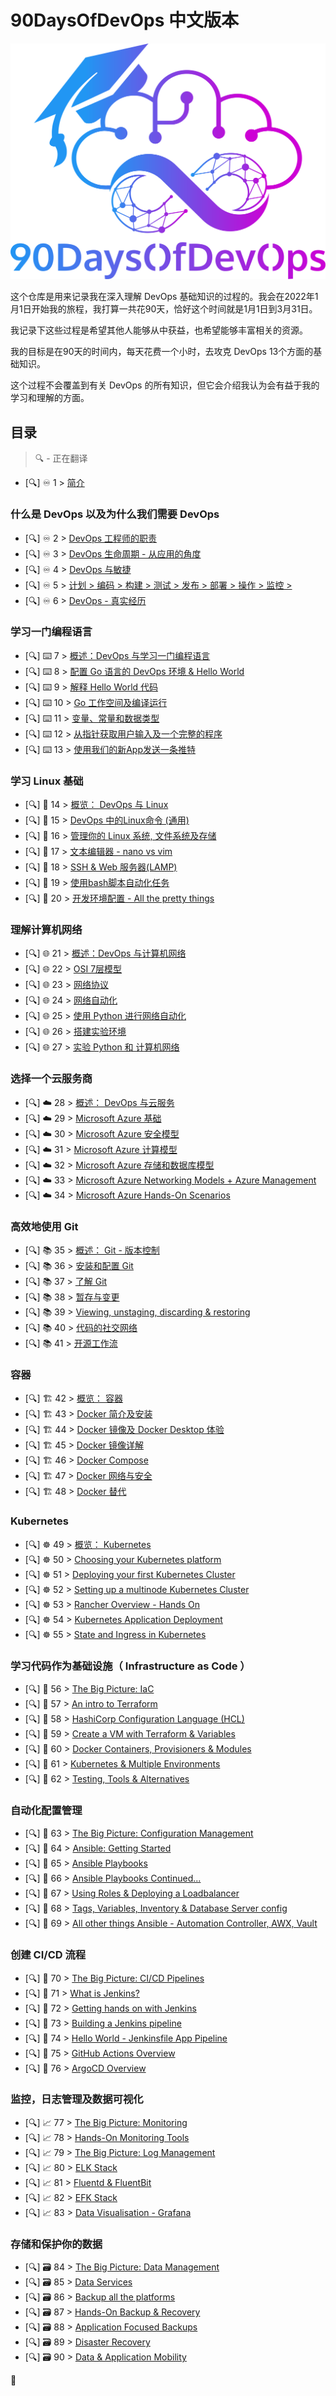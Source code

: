 # 90DaysOfDevOps 中文版本

<p align="center">
  <img src="https://github.com/MichaelCade/90DaysOfDevOps/blob/main/logo.png?raw=true" alt="90DaysOfDevOps Logo"/>
</p>


这个仓库是用来记录我在深入理解 DevOps 基础知识的过程的。我会在2022年1月1日开始我的旅程，我打算一共花90天，恰好这个时间就是1月1日到3月31日。

我记录下这些过程是希望其他人能够从中获益，也希望能够丰富相关的资源。 

我的目标是在90天的时间内，每天花费一个小时，去攻克 DevOps 13个方面的基础知识。 

这个过程不会覆盖到有关 DevOps 的所有知识，但它会介绍我认为会有益于我的学习和理解的方面。

## 目录
> 🔍 - 正在翻译

- [🔍] ♾️ 1 > [简介](zh_cn/Days/day01.md)

### 什么是 DevOps 以及为什么我们需要 DevOps

- [🔍] ♾️ 2 > [DevOps 工程师的职责](Days/day02.md)
- [🔍] ♾️ 3 > [DevOps 生命周期 - 从应用的角度](Days/day03.md)
- [🔍] ♾️ 4 > [DevOps 与敏捷](Days/day04.md)
- [🔍] ♾️ 5 > [计划 > 编码 > 构建 > 测试 > 发布 > 部署 > 操作 > 监控 >](Days/day05.md)
- [🔍] ♾️ 6 > [DevOps - 真实经历](Days/day06.md)

### 学习一门编程语言

- [🔍] ⌨️ 7 > [概述：DevOps 与学习一门编程语言](Days/day07.md)
- [🔍] ⌨️ 8 > [配置 Go 语言的 DevOps 环境 & Hello World](Days/day08.md)
- [🔍] ⌨️ 9 > [解释 Hello World 代码](Days/day09.md)
- [🔍] ⌨️ 10 > [Go 工作空间及编译运行](Days/day10.md)
- [🔍] ⌨️ 11 > [变量、常量和数据类型](Days/day11.md)
- [🔍] ⌨️ 12 > [从指针获取用户输入及一个完整的程序](Days/day12.md)
- [🔍] ⌨️ 13 > [使用我们的新App发送一条推特](Days/day13.md)

### 学习 Linux 基础

- [🔍] 🐧 14 > [概览： DevOps 与 Linux](Days/day14.md)
- [🔍] 🐧 15 > [DevOps 中的Linux命令 (通用)](Days/day15.md)
- [🔍] 🐧 16 > [管理你的 Linux 系统, 文件系统及存储](Days/day16.md)
- [🔍] 🐧 17 > [文本编辑器 - nano vs vim](Days/day17.md)
- [🔍] 🐧 18 > [SSH & Web 服务器(LAMP)](Days/day18.md)
- [🔍] 🐧 19 > [使用bash脚本自动化任务](Days/day19.md)
- [🔍] 🐧 20 > [开发环境配置 - All the pretty things](Days/day20.md)

### 理解计算机网络

- [🔍] 🌐 21 > [概述：DevOps 与计算机网络](Days/day21.md)
- [🔍] 🌐 22 > [OSI 7层模型](Days/day22.md)
- [🔍] 🌐 23 > [网络协议](Days/day23.md)
- [🔍] 🌐 24 > [网络自动化](Days/day24.md)
- [🔍] 🌐 25 > [使用 Python 进行网络自动化](Days/day25.md)
- [🔍] 🌐 26 > [搭建实验环境](Days/day26.md)
- [🔍] 🌐 27 > [实验 Python 和 计算机网络](Days/day27.md)

### 选择一个云服务商

- [🔍] ☁️ 28 > [概述： DevOps 与云服务](Days/day28.md)
- [🔍] ☁️ 29 > [Microsoft Azure 基础](Days/day29.md)
- [🔍] ☁️ 30 > [Microsoft Azure 安全模型](Days/day30.md)
- [🔍] ☁️ 31 > [Microsoft Azure 计算模型](Days/day31.md)
- [🔍] ☁️ 32 > [Microsoft Azure 存储和数据库模型](Days/day32.md)
- [🔍] ☁️ 33 > [Microsoft Azure Networking Models + Azure Management](Days/day33.md)
- [🔍] ☁️ 34 > [Microsoft Azure Hands-On Scenarios](Days/day34.md)

### 高效地使用 Git

- [🔍] 📚 35 > [概述： Git - 版本控制](Days/day35.md)
- [🔍] 📚 36 > [安装和配置 Git](Days/day36.md)
- [🔍] 📚 37 > [了解 Git](Days/day37.md)
- [🔍] 📚 38 > [暂存与变更](Days/day38.md)
- [🔍] 📚 39 > [Viewing, unstaging, discarding & restoring](Days/day39.md)
- [🔍] 📚 40 > [代码的社交网络](Days/day40.md)
- [🔍] 📚 41 > [开源工作流](Days/day41.md)

### 容器

- [🔍] 🏗️ 42 > [概览： 容器](Days/day42.md)
- [🔍] 🏗️ 43 > [Docker 简介及安装](Days/day43.md)
- [🔍] 🏗️ 44 > [Docker 镜像及 Docker Desktop 体验](Days/day44.md)
- [🔍] 🏗️ 45 > [Docker 镜像详解](Days/day45.md)
- [🔍] 🏗️ 46 > [Docker Compose](Days/day46.md)
- [🔍] 🏗️ 47 > [Docker 网络与安全](Days/day47.md)
- [🔍] 🏗️ 48 > [Docker 替代](Days/day48.md)

### Kubernetes

- [🔍] ☸ 49 > [概览： Kubernetes](Days/day49.md)
- [🔍] ☸ 50 > [Choosing your Kubernetes platform ](Days/day50.md)
- [🔍] ☸ 51 > [Deploying your first Kubernetes Cluster](Days/day51.md)
- [🔍] ☸ 52 > [Setting up a multinode Kubernetes Cluster](Days/day52.md)
- [🔍] ☸ 53 > [Rancher Overview - Hands On](Days/day53.md)
- [🔍] ☸ 54 > [Kubernetes Application Deployment](Days/day54.md)
- [🔍] ☸ 55 > [State and Ingress in Kubernetes](Days/day55.md)

### 学习代码作为基础设施（ Infrastructure as Code ）

- [🔍] 🤖 56 > [The Big Picture: IaC](Days/day56.md)
- [🔍] 🤖 57 > [An intro to Terraform ](Days/day57.md)
- [🔍] 🤖 58 > [HashiCorp Configuration Language (HCL)](Days/day58.md)
- [🔍] 🤖 59 > [Create a VM with Terraform & Variables](Days/day59.md)
- [🔍] 🤖 60 > [Docker Containers, Provisioners & Modules](Days/day60.md)
- [🔍] 🤖 61 > [Kubernetes & Multiple Environments](Days/day61.md)
- [🔍] 🤖 62 > [Testing, Tools & Alternatives](Days/day62.md)

### 自动化配置管理

- [🔍] 📜 63 > [The Big Picture: Configuration Management](Days/day63.md)
- [🔍] 📜 64 > [Ansible: Getting Started](Days/day64.md)
- [🔍] 📜 65 > [Ansible Playbooks](Days/day65.md)
- [🔍] 📜 66 > [Ansible Playbooks Continued...](Days/day66.md)
- [🔍] 📜 67 > [Using Roles & Deploying a Loadbalancer](Days/day67.md)
- [🔍] 📜 68 > [Tags, Variables, Inventory & Database Server config](Days/day68.md)
- [🔍] 📜 69 > [All other things Ansible - Automation Controller, AWX, Vault](Days/day69.md)

### 创建 CI/CD 流程 

- [🔍] 🔄 70 > [The Big Picture: CI/CD Pipelines](Days/day70.md)
- [🔍] 🔄 71 > [What is Jenkins?](Days/day71.md)
- [🔍] 🔄 72 > [Getting hands on with Jenkins](Days/day72.md)
- [🔍] 🔄 73 > [Building a Jenkins pipeline](Days/day73.md)
- [🔍] 🔄 74 > [Hello World - Jenkinsfile App Pipeline](Days/day74.md)
- [🔍] 🔄 75 > [GitHub Actions Overview](Days/day75.md)
- [🔍] 🔄 76 > [ArgoCD Overview](Days/day76.md)

### 监控，日志管理及数据可视化

- [🔍] 📈 77 > [The Big Picture: Monitoring](Days/day77.md)
- [🔍] 📈 78 > [Hands-On Monitoring Tools](Days/day78.md)
- [🔍] 📈 79 > [The Big Picture: Log Management](Days/day79.md)
- [🔍] 📈 80 > [ELK Stack](Days/day80.md)
- [🔍] 📈 81 > [Fluentd & FluentBit](Days/day81.md)
- [🔍] 📈 82 > [EFK Stack](Days/day82.md)
- [🔍] 📈 83 > [Data Visualisation - Grafana](Days/day83.md)

### 存储和保护你的数据

- [🔍] 🗃️ 84 > [The Big Picture: Data Management](Days/day84.md)
- [🔍] 🗃️ 85 > [Data Services](Days/day85.md)
- [🔍] 🗃️ 86 > [Backup all the platforms](Days/day86.md)
- [🔍] 🗃️ 87 > [Hands-On Backup & Recovery](Days/day87.md)
- [🔍] 🗃️ 88 > [Application Focused Backups](Days/day88.md)
- [🔍] 🗃️ 89 > [Disaster Recovery](Days/day89.md)
- [🔍] 🗃️ 90 > [Data & Application Mobility](Days/day90.md)

🚧

